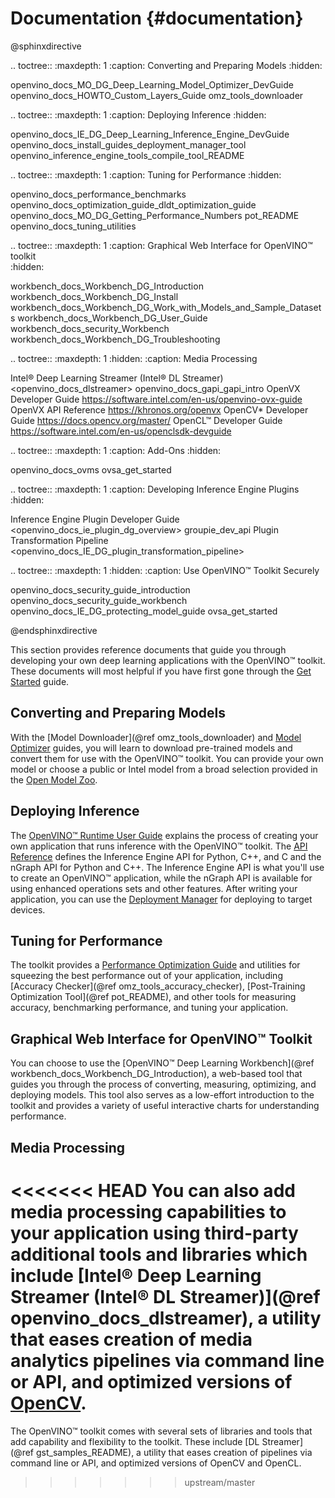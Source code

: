 # Documentation {#documentation}

@sphinxdirective

.. toctree::
   :maxdepth: 1
   :caption: Converting and Preparing Models
   :hidden:

   openvino_docs_MO_DG_Deep_Learning_Model_Optimizer_DevGuide
   openvino_docs_HOWTO_Custom_Layers_Guide
   omz_tools_downloader


.. toctree::
   :maxdepth: 1
   :caption: Deploying Inference
   :hidden:

   openvino_docs_IE_DG_Deep_Learning_Inference_Engine_DevGuide
   openvino_docs_install_guides_deployment_manager_tool
   openvino_inference_engine_tools_compile_tool_README


.. toctree::
   :maxdepth: 1
   :caption: Tuning for Performance
   :hidden:

   openvino_docs_performance_benchmarks
   openvino_docs_optimization_guide_dldt_optimization_guide
   openvino_docs_MO_DG_Getting_Performance_Numbers
   pot_README
   openvino_docs_tuning_utilities


.. toctree::
   :maxdepth: 1
   :caption: Graphical Web Interface for OpenVINO™ toolkit  
   :hidden:

   workbench_docs_Workbench_DG_Introduction
   workbench_docs_Workbench_DG_Install
   workbench_docs_Workbench_DG_Work_with_Models_and_Sample_Datasets
   workbench_docs_Workbench_DG_User_Guide
   workbench_docs_security_Workbench
   workbench_docs_Workbench_DG_Troubleshooting

.. toctree::
   :maxdepth: 1
   :hidden:
   :caption: Media Processing

   Intel® Deep Learning Streamer (Intel® DL Streamer) <openvino_docs_dlstreamer>
   openvino_docs_gapi_gapi_intro
   OpenVX Developer Guide <https://software.intel.com/en-us/openvino-ovx-guide>
   OpenVX API Reference <https://khronos.org/openvx>
   OpenCV* Developer Guide <https://docs.opencv.org/master/>
   OpenCL™ Developer Guide <https://software.intel.com/en-us/openclsdk-devguide>   

.. toctree::
   :maxdepth: 1
   :caption: Add-Ons
   :hidden:

   openvino_docs_ovms
   ovsa_get_started

.. toctree::
   :maxdepth: 1
   :caption: Developing Inference Engine Plugins 
   :hidden:

   Inference Engine Plugin Developer Guide <openvino_docs_ie_plugin_dg_overview>
   groupie_dev_api
   Plugin Transformation Pipeline <openvino_docs_IE_DG_plugin_transformation_pipeline>
   
.. toctree::
   :maxdepth: 1
   :hidden:
   :caption: Use OpenVINO™ Toolkit Securely
   
   openvino_docs_security_guide_introduction
   openvino_docs_security_guide_workbench
   openvino_docs_IE_DG_protecting_model_guide
   ovsa_get_started

@endsphinxdirective

This section provides reference documents that guide you through developing your own deep learning applications with the OpenVINO™ toolkit. These documents will most helpful if you have first gone through the [Get Started](get_started.md) guide.

## Converting and Preparing Models
With the [Model Downloader](@ref omz_tools_downloader) and [Model Optimizer](MO_DG/Deep_Learning_Model_Optimizer_DevGuide.md) guides, you will learn to download pre-trained models and convert them for use with the OpenVINO™ toolkit. You can provide your own model or choose a public or Intel model from a broad selection provided in the [Open Model Zoo](model_zoo.md).

## Deploying Inference
The [OpenVINO™ Runtime User Guide](OV_Runtime_UG/Deep_Learning_Inference_Engine_DevGuide.md) explains the process of creating your own application that runs inference with the OpenVINO™ toolkit. The [API Reference](./api_references.html) defines the Inference Engine API for Python, C++, and C and the nGraph API for Python and C++. The Inference Engine API is what you'll use to create an OpenVINO™ application, while the nGraph API is available for using enhanced operations sets and other features. After writing your application, you can use the [Deployment Manager](install_guides/deployment-manager-tool.md) for deploying to target devices.

## Tuning for Performance
The toolkit provides a [Performance Optimization Guide](optimization_guide/dldt_optimization_guide.md) and utilities for squeezing the best performance out of your application, including [Accuracy Checker](@ref omz_tools_accuracy_checker), [Post-Training Optimization Tool](@ref pot_README), and other tools for measuring accuracy, benchmarking performance, and tuning your application.

## Graphical Web Interface for OpenVINO™ Toolkit
You can choose to use the [OpenVINO™ Deep Learning Workbench](@ref workbench_docs_Workbench_DG_Introduction), a web-based tool that guides you through the process of converting, measuring, optimizing, and deploying models. This tool also serves as a low-effort introduction to the toolkit and provides a variety of useful interactive charts for understanding performance.

## Media Processing
<<<<<<< HEAD
You can also add media processing capabilities to your application using third-party additional tools and libraries which include [Intel® Deep Learning Streamer (Intel® DL Streamer)](@ref openvino_docs_dlstreamer), a utility that eases creation of media analytics pipelines via command line or API, and optimized versions of [OpenCV](https://opencv.org/).
=======
The OpenVINO™ toolkit comes with several sets of libraries and tools that add capability and flexibility to the toolkit. These include [DL Streamer](@ref gst_samples_README), a utility that eases creation of pipelines via command line or API, and optimized versions of OpenCV and OpenCL.
>>>>>>> upstream/master
